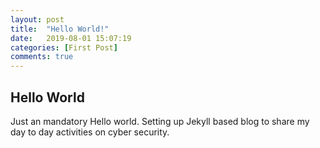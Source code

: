 ```yaml
---
layout: post
title:  "Hello World!"
date:   2019-08-01 15:07:19
categories: [First Post]
comments: true
---
```

## Hello World

Just an mandatory Hello world. Setting up Jekyll based blog to share my day to day activities on cyber security.
